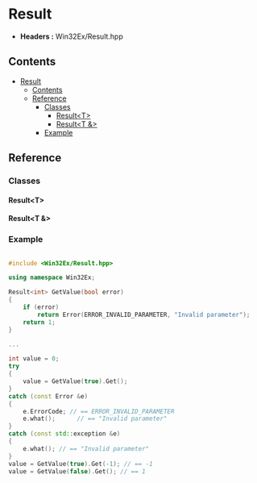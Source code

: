 # Result

- **Headers :** Win32Ex/Result.hpp

## Contents

- [Result](#result)
  - [Contents](#contents)
  - [Reference](#reference)
    - [Classes](#classes)
      - [Result\<T\>](#resultt)
      - [Result\<T &\>](#resultt-)
    - [Example](#example)

## Reference

### Classes

#### Result\<T\>

#### Result\<T &\>

### Example

```C++

#include <Win32Ex/Result.hpp>

using namespace Win32Ex;

Result<int> GetValue(bool error)
{
    if (error)
        return Error(ERROR_INVALID_PARAMETER, "Invalid parameter");
    return 1;
}

...

int value = 0;
try
{
    value = GetValue(true).Get();
}
catch (const Error &e)
{
    e.ErrorCode; // == ERROR_INVALID_PARAMETER
    e.what();      // == "Invalid parameter"
}
catch (const std::exception &e)
{
    e.what(); // == "Invalid parameter"
}
value = GetValue(true).Get(-1); // == -1
value = GetValue(false).Get(); // == 1

```
